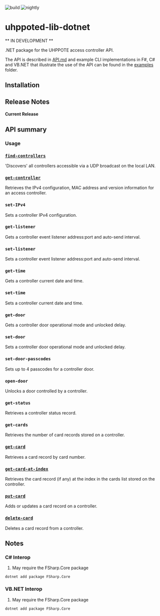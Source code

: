 ![build](https://github.com/uhppoted/uhppoted-lib-dotnet/workflows/build/badge.svg)
![nightly](https://github.com/uhppoted/uhppoted-lib-dotnet/workflows/nightly/badge.svg)

# uhppoted-lib-dotnet

** IN DEVELOPMENT **

.NET package for the UHPPOTE access controller API.

The API is described in [API.md](documentation/API/API.md) and example CLI implementations in F#, C# and VB.NET that 
illustrate the use of the API can be found in the [examples](examples) folder.

## Installation

## Release Notes

#### Current Release

## API summary

### Usage


### [`find-controllers`](documentation/API/find-controllers.md)
'Discovers' all controllers accessible via a UDP broadcast on the local LAN.

### [`get-controller`](documentation/API/get-controller.md)
Retrieves the IPv4 configuration, MAC address and version information for an access controller.

### `set-IPv4`
Sets a controller IPv4 configuration.

### `get-listener`
Gets a controller event listener address:port and auto-send interval.

### `set-listener`
Sets a controller event listener address:port and auto-send interval.

### `get-time`
Gets a controller current date and time.

### `set-time`
Sets a controller current date and time.

### `get-door`
Gets a controller door operational mode and unlocked delay.

### `set-door`
Sets a controller door operational mode and unlocked delay.

### `set-door-passcodes`
Sets up to 4 passcodes for a controller door.

### `open-door`
Unlocks a door controlled by a controller.

### `get-status`
Retrieves a controller status record.

### `get-cards`
Retrieves the number of card records stored on a controller.

### [`get-card`](documentation/API/get-card.md)
Retrieves a card record by card number.

### [`get-card-at-index`](documentation/API/get-card-at-index.md)
Retrieves the card record (if any) at the index in the cards list stored on the controller.

### [`put-card`](documentation/API/put-card.md)
Adds or updates a card record on a controller.

### [`delete-card`](documentation/API/delete-card.md)
Deletes a card record from a controller.

## Notes

### C# Interop

1. May require the FSharp.Core package
```
dotnet add package FSharp.Core
```

### VB.NET Interop

1. May require the FSharp.Core package
```
dotnet add package FSharp.Core
```

[examples]:  https://github.com/uhppoted/uhppoted-lib-dotnet/tree/main/examples
